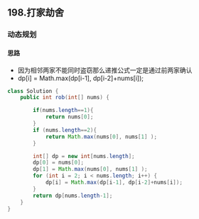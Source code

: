 ## 198.打家劫舍
### 动态规划
#### 思路
- 因为相邻两家不能同时盗窃那么递推公式一定是通过前两家确认
- dp[i] = Math.max(dp[i-1], dp[i-2]+nums[i]);

```java
class Solution {
    public int rob(int[] nums) {

        if(nums.length==1){
            return nums[0];
        }
        if (nums.length==2){
            return Math.max(nums[0], nums[1] );
        }

        int[] dp = new int[nums.length];
        dp[0] = nums[0];
        dp[1] = Math.max(nums[0], nums[1] );
        for (int i = 2; i < nums.length; i++) {
            dp[i] = Math.max(dp[i-1], dp[i-2]+nums[i]);
        }
        return dp[nums.length-1];
    }
}
```